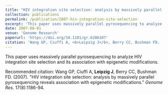 ```yaml
---
title: "HIV integration site selection: analysis by massively parallel pyrosequencing reveals association with epigenetic modifications"
collection: publications
permalink: /publication/2007-hiv-integration-site-selection
excerpt: 'This paper uses massively parallel pyrosequencing to analyze HIV integration site selection and its association with epigenetic modifications.'
date: 2007-08-01
venue: 'Genome Research'
paperurl: 'https://doi.org/10.1101/gr.6286107'
citation: 'Wang GP, Ciuffi A, <b>Leipzig J</b>, Berry CC, Bushman FD. (2007). &quot;HIV integration site selection: analysis by massively parallel pyrosequencing reveals association with epigenetic modifications.&quot; <i>Genome Res.</i> 17(8):1186-94.'
---
```

This paper uses massively parallel pyrosequencing to analyze HIV integration site selection and its association with epigenetic modifications.

Recommended citation: Wang GP, Ciuffi A, <b>Leipzig J</b>, Berry CC, Bushman FD. (2007). "HIV integration site selection: analysis by massively parallel pyrosequencing reveals association with epigenetic modifications." <i>Genome Res.</i> 17(8):1186-94.
